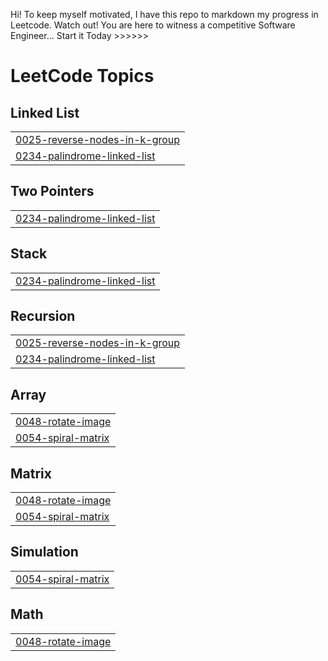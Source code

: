 Hi! To keep myself motivated, I have this repo to markdown my progress in Leetcode. 
Watch out! You are here to witness a competitive Software Engineer...
Start it Today >>>>>>

<!---LeetCode Topics Start-->
# LeetCode Topics
## Linked List
|  |
| ------- |
| [0025-reverse-nodes-in-k-group](https://github.com/Junru281/Leetcode-91/tree/master/0025-reverse-nodes-in-k-group) |
| [0234-palindrome-linked-list](https://github.com/Junru281/Leetcode-91/tree/master/0234-palindrome-linked-list) |
## Two Pointers
|  |
| ------- |
| [0234-palindrome-linked-list](https://github.com/Junru281/Leetcode-91/tree/master/0234-palindrome-linked-list) |
## Stack
|  |
| ------- |
| [0234-palindrome-linked-list](https://github.com/Junru281/Leetcode-91/tree/master/0234-palindrome-linked-list) |
## Recursion
|  |
| ------- |
| [0025-reverse-nodes-in-k-group](https://github.com/Junru281/Leetcode-91/tree/master/0025-reverse-nodes-in-k-group) |
| [0234-palindrome-linked-list](https://github.com/Junru281/Leetcode-91/tree/master/0234-palindrome-linked-list) |
## Array
|  |
| ------- |
| [0048-rotate-image](https://github.com/Junru281/Leetcode-91/tree/master/0048-rotate-image) |
| [0054-spiral-matrix](https://github.com/Junru281/Leetcode-91/tree/master/0054-spiral-matrix) |
## Matrix
|  |
| ------- |
| [0048-rotate-image](https://github.com/Junru281/Leetcode-91/tree/master/0048-rotate-image) |
| [0054-spiral-matrix](https://github.com/Junru281/Leetcode-91/tree/master/0054-spiral-matrix) |
## Simulation
|  |
| ------- |
| [0054-spiral-matrix](https://github.com/Junru281/Leetcode-91/tree/master/0054-spiral-matrix) |
## Math
|  |
| ------- |
| [0048-rotate-image](https://github.com/Junru281/Leetcode-91/tree/master/0048-rotate-image) |
<!---LeetCode Topics End-->
